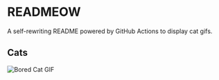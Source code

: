 # READMEOW

A self-rewriting README powered by GitHub Actions to display cat gifs.

## Cats

![Bored Cat GIF](https://media4.giphy.com/media/mlvseq9yvZhba/200.gif?cid=9acd02da26sonp6uw1q0lewkowspo2tublixlf1i61dtdkvg&ep=v1_gifs_search&rid=200.gif&ct=g)
